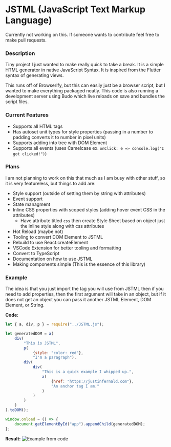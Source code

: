 # JSTML (JavaScript Text Markup Language)

Currently not working on this. If someone wants to contribute feel free to make pull requests.

### Description

Tiny project I just wanted to make really quick to take a break. It is a simple HTML generator in native JavaScript Syntax. It is inspired from the Flutter syntax of generating views.

This runs off of Browserify, but this can easily just be a browser script, but I wanted to make everything packaged neatly. This code is also running a development server using Budo which live reloads on save and bundles the script files.

### Current Features

* Supports all HTML tags
* Has autoset unit types for style properties (passing in a number to padding converts it to number in pixel units)
* Supports adding into tree with DOM Element
* Supports all events (uses Camelcase ex. `onClick: e => console.log("I got clicked!")`)


### Plans

I am not planning to work on this that much as I am busy with other stuff, so it is very featureless, but things to add are:
* Style support (outside of setting them by string with attributes)
* Event support
* State managment
* Inline CSS properties with scoped styles (adding hover event CSS in the attributes)
    * Have attribute titled `css` then create Style Sheet based on object just the inline style along with css attributes
* Hot Reload (maybe not)
* Tooling to convert DOM Element to JSTML
* Rebuild to use React.createElement
* VSCode Extension for better tooling and formatting
* Convert to TypeScript
* Documentation on how to use JSTML
* Making components simple (This is the essence of this library)

### Example

The idea is that you just import the tag you will use from JSTML then if you need to add properties, then the first argument will take in an object, but if it does not get an object you can pass it another JSTML Element, DOM Element, or String.

**Code:**
```javascript
let { a, div, p } = require("../JSTML.js");

let generatedDOM = a(
    div(
        "This is JSTML",
        p(
            {style: "color: red"},
            "I'm a paragraph"),
        div(
            div(
                "This is a quick example I whipped up.",
                a(
                    {href: "https://justinfernald.com"},
                    "An anchor tag I am."
                )
            )
        )
    )
).toDOM();

window.onload = () => {
    document.getElementById("app").appendChild(generatedDOM);
};
```

**Result:**
![Example from code](https://i.imgur.com/zxeNqjk.png)

